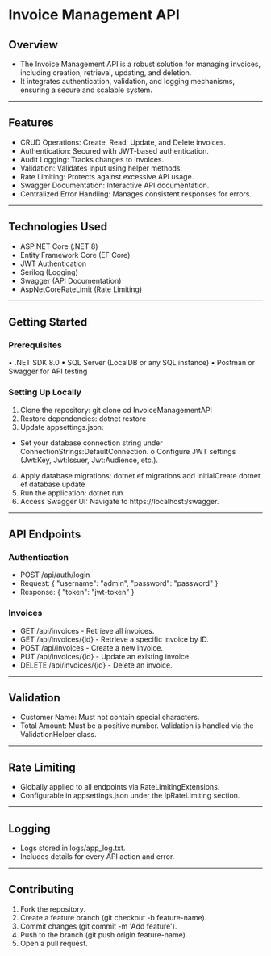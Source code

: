 # Invoice Management API
## Overview
-	The Invoice Management API is a robust solution for managing invoices, including creation, retrieval, updating, and deletion. 
-	It integrates authentication, validation, and logging mechanisms, ensuring a secure and scalable system.
________________________________________
## Features
-	CRUD Operations: Create, Read, Update, and Delete invoices.
-	Authentication: Secured with JWT-based authentication.
-	Audit Logging: Tracks changes to invoices.
-	Validation: Validates input using helper methods.
-	Rate Limiting: Protects against excessive API usage.
-	Swagger Documentation: Interactive API documentation.
-	Centralized Error Handling: Manages consistent responses for errors.
________________________________________
## Technologies Used
-	ASP.NET Core (.NET 8)
-	Entity Framework Core (EF Core)
-	JWT Authentication
-	Serilog (Logging)
-	Swagger (API Documentation)
-	AspNetCoreRateLimit (Rate Limiting)
________________________________________
## Getting Started
### Prerequisites
•	.NET SDK 8.0
•	SQL Server (LocalDB or any SQL instance)
•	Postman or Swagger for API testing
### Setting Up Locally
1.	Clone the repository:
git clone <repository-url>
cd InvoiceManagementAPI
2.	Restore dependencies:
dotnet restore
3.	Update appsettings.json:
- Set your database connection string under ConnectionStrings:DefaultConnection.
o	Configure JWT settings (Jwt:Key, Jwt:Issuer, Jwt:Audience, etc.).
4.	Apply database migrations:
dotnet ef migrations add InitialCreate
dotnet ef database update
5.	Run the application:
dotnet run
6.	Access Swagger UI: Navigate to https://localhost:<port>/swagger.
________________________________________
## API Endpoints
### Authentication
- POST /api/auth/login
- Request: { "username": "admin", "password": "password" }
- Response: { "token": "jwt-token" }

### Invoices
- GET /api/invoices - Retrieve all invoices.
- GET /api/invoices/{id} - Retrieve a specific invoice by ID.
- POST /api/invoices - Create a new invoice.
- 	PUT /api/invoices/{id} - Update an existing invoice.
- 	DELETE /api/invoices/{id} - Delete an invoice.
________________________________________
## Validation
- Customer Name: Must not contain special characters.
- 	Total Amount: Must be a positive number.
Validation is handled via the ValidationHelper class.
________________________________________
## Rate Limiting
- Globally applied to all endpoints via RateLimitingExtensions.
- Configurable in appsettings.json under the IpRateLimiting section.
________________________________________
## Logging
- Logs stored in logs/app_log.txt.
- Includes details for every API action and error.
________________________________________
## Contributing
1.	Fork the repository.
2.	Create a feature branch (git checkout -b feature-name).
3.	Commit changes (git commit -m 'Add feature').
4.	Push to the branch (git push origin feature-name).
5.	Open a pull request.

